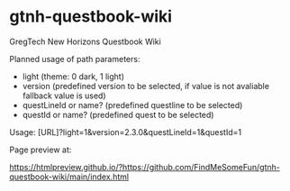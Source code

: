 # gtnh-questbook-wiki
GregTech New Horizons Questbook Wiki

Planned usage of path parameters:
- light (theme: 0 dark, 1 light)
- version (predefined version to be selected, if value is not avaliable fallback value is used)
- questLineId or name? (predefined questline to be selected)
- questId or name? (predefined quest to be selected)

Usage: [URL]?light=1&version=2.3.0&questLineId=1&questId=1


Page preview at:

https://htmlpreview.github.io/?https://github.com/FindMeSomeFun/gtnh-questbook-wiki/main/index.html
